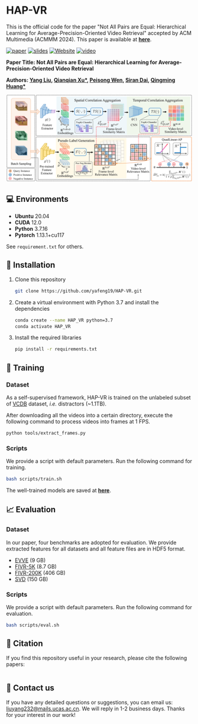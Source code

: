 # HAP-VR
This is the official code for the paper "Not All Pairs are Equal: Hierarchical Learning for Average-Precision-Oriented Video Retrieval" accepted by ACM Multimedia (ACMMM 2024). This paper is available at [**here**]().

[![paper](https://img.shields.io/badge/arXiv-Paper-b31b1b.svg?style=flat)](https://arxiv.org/abs/2405.09321) [![slides](https://img.shields.io/badge/Presentation-Slides-B762C1)](https://github.com/huacong/ReconBoost) [![Website](https://img.shields.io/badge/Project-Website-87CEEB)](https://github.com/huacong/ReconBoost) [![video](https://img.shields.io/badge/Video-Presentation-F9D371)](https://github.com/huacong/ReconBoost)

**Paper Title: Not All Pairs are Equal: Hierarchical Learning for Average-Precision-Oriented Video Retrieval**

**Authors: [Yang Liu](https://yafeng19.github.io/),  [Qianqian Xu*](https://qianqianxu010.github.io/), [Peisong Wen](https://scholar.google.com.hk/citations?user=Zk2XLWYAAAAJ&hl=zh-CN&oi=ao), [Siran Dai](https://scholar.google.com.hk/citations?user=_6gw9FQAAAAJ&hl=zh-CN&oi=ao), [Qingming Huang*](https://people.ucas.ac.cn/~qmhuang)**   

![assets/pipeline.png](./assets/pipeline.png)

## :computer: Environments

* **Ubuntu** 20.04
* **CUDA** 12.0
* **Python** 3.7.16
* **Pytorch** 1.13.1+cu117

See `requirement.txt` for others.

## :wrench: Installation

1. Clone this repository

    ```bash
    git clone https://github.com/yafeng19/HAP-VR.git
    ```

2. Create a virtual environment with Python 3.7 and install the dependencies

    ```bash
    conda create --name HAP_VR python=3.7
    conda activate HAP_VR
    ```

3. Install the required libraries

    ```bash
    pip install -r requirements.txt
    ```

## :rocket: Training

### Dataset

As a self-supervised framework, HAP-VR is trained on the unlabeled subset of  [VCDB](https://fvl.fudan.edu.cn/dataset/vcdb/list.htm) dataset, *i.e.* distractors (~1.1TB). 

After downloading all the videos into a certain directory, execute the following command to process videos into frames at 1 FPS.

```bash
python tools/extract_frames.py
```

### Scripts

We provide a script with default parameters. Run the following command for training.

```bash
bash scripts/train.sh
```

The well-trained models are saved at [**here**](https://github.com/yafeng19/HAP-VR/tree/master/ckpt).

## :chart_with_upwards_trend: Evaluation

### Dataset

In our paper, four benchmarks are adopted for evaluation. We provide extracted features for all datasets and all feature files are in HDF5 format.

- [EVVE](https://mever.iti.gr/distill-and-select/features/evve.hdf5) (9 GB)
- [FIVR-5K](https://mever.iti.gr/distill-and-select/features/fivr_5k.hdf5) (8.7 GB)
- [FIVR-200K](https://mever.iti.gr/distill-and-select/features/fivr_200k.hdf5) (406 GB)
- [SVD](https://mever.iti.gr/distill-and-select/features/svd.hdf5) (150 GB)

### Scripts

We provide a script with default parameters. Run the following command for evaluation.

```bash
bash scripts/eval.sh
```

## :pencil: Citation

If you find this repository useful in your research, please cite the following papers:

```

```

## :email: Contact us

If you have any detailed questions or suggestions, you can email us: liuyang232@mails.ucas.ac.cn. We will reply in 1-2 business days. Thanks for your interest in our work!

